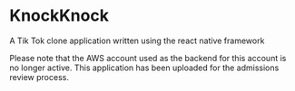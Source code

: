 # KnockKnock
A Tik Tok clone application written using the react native framework

Please note that the AWS account used as the backend for this account is no longer active. This application has been uploaded for the admissions review process.
